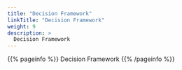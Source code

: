 ```yaml
---
title: "Decision Framework"
linkTitle: "Decision Framework"
weight: 9
description: >
  Decision Framework
---
```


{{% pageinfo %}}
Decision Framework
{{% /pageinfo %}}
